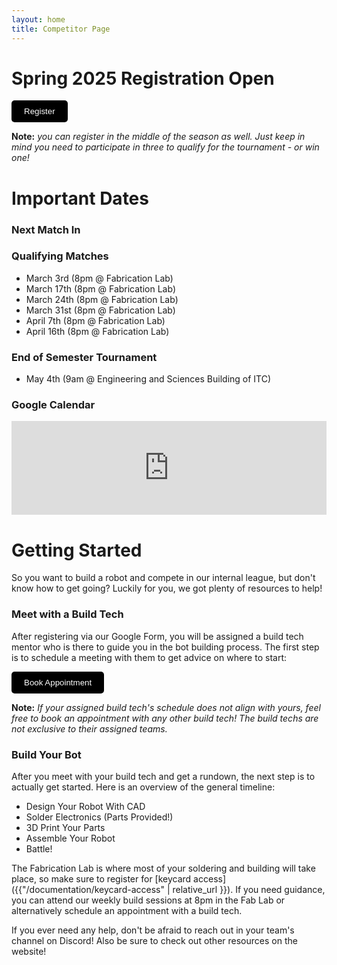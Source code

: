 ```yaml
---
layout: home
title: Competitor Page
---
```


<!-- 
Ideas:
- 3 buttons on the top, Register, Build, Compete and depending on which one is selected it shows info based on selection
- Overlay in the top with countdown to next match
-->


# Spring 2025 Registration Open

<button id="register-button" style="background-color: black; color: white; padding: 10px 20px; border: none; border-radius: 5px; cursor: pointer; transition: transform 0.2s, background-color 0.2s;" onclick="window.open('https://forms.gle/cWv3s9G7wya3rGDP7', '_blank')">
    Register
</button>

<script>
    document.getElementById('register-button').addEventListener('mouseover', function() {
        this.style.transform = 'scale(1.1)';
        this.style.backgroundColor = '#333';
    });
    document.getElementById('register-button').addEventListener('mouseout', function() {
        this.style.transform = 'scale(1)';
        this.style.backgroundColor = 'black';
    });
</script>

**Note:** *you can register in the middle of the season as well. Just keep in mind you need to participate in three to qualify for the tournament - or win one!*


# Important Dates

### Next Match In
<div id="countdown" style="font-size: 20px; margin-top: 20px; font-family: 'Arial', sans-serif; color:rgb(21, 20, 22); text-shadow: 2px 2px 4px rgba(0, 0, 0, 0.5);"></div>
<script>
    function countdownTimer(endDate) {
        let timer, days, hours, minutes, seconds;
        endDate = new Date(endDate).getTime();

        if (isNaN(endDate)) return;

        timer = setInterval(calculate, 1000);

        function calculate() {
            let startDate = new Date().getTime();
            let timeRemaining = parseInt((endDate - startDate) / 1000);

            if (timeRemaining >= 0) {
                days = parseInt(timeRemaining / 86400);
                timeRemaining = (timeRemaining % 86400);

                hours = parseInt(timeRemaining / 3600);
                timeRemaining = (timeRemaining % 3600);

                minutes = parseInt(timeRemaining / 60);
                seconds = parseInt(timeRemaining % 60);

                document.getElementById("countdown").innerHTML =
                    `<span style="font-size: 36px;">${parseInt(days, 10)}</span>d ` +
                    `<span style="font-size: 36px;">${("0" + hours).slice(-2)}</span>h ` +
                    `<span style="font-size: 36px;">${("0" + minutes).slice(-2)}</span>m ` +
                    `<span style="font-size: 36px;">${("0" + seconds).slice(-2)}</span>s`;
            } else {
                return;
            }
        }
    }
    (function () {
        countdownTimer("March 17, 2025 20:00:00");
    })();
</script> 

### Qualifying Matches
- March 3rd (8pm @ Fabrication Lab)
- March 17th (8pm @ Fabrication Lab)
- March 24th (8pm @ Fabrication Lab)
- March 31st (8pm @ Fabrication Lab)
- April 7th (8pm @ Fabrication Lab)
- April 16th (8pm @ Fabrication Lab)

### End of Semester Tournament


- May 4th (9am @ Engineering and Sciences Building of ITC)

### Google Calendar
<!-- to style the calendar check https://styledcalendar.com/ (currently on Salaj's account) -->
<iframe src="https://embed.styledcalendar.com/#HajExdydXOgbQW8OcJrE" title="Styled Calendar" class="styled-calendar-container" style="width: 100%; border: none;" data-cy="calendar-embed-iframe"></iframe>
<script async type="module" src="https://embed.styledcalendar.com/assets/parent-window.js"></script>



# Getting Started

So you want to build a robot and compete in our internal league, but don't know how to get going? Luckily for you, we got plenty of resources to help! 

### Meet with a Build Tech
After registering via our Google Form, you will be assigned a build tech mentor who is there to guide you in the bot building process. The first step is to schedule a 
meeting with them to get advice on where to start:

<button id="appointment-button" style="background-color: black; color: white; padding: 10px 20px; border: none; border-radius: 5px; cursor: pointer; transition: transform 0.2s, background-color 0.2s;" onclick="window.open('https://calendar.google.com/calendar/u/0/appointments/AcZssZ3sh9qFSfliBgOxbZ1bM4Z6kd2ox-P8v60v3qE=', '_blank')">
    Book Appointment
</button>
<script>
    document.getElementById('appointment-button').addEventListener('mouseover', function() {
        this.style.transform = 'scale(1.1)';
        this.style.backgroundColor = '#333';
    });
    document.getElementById('appointment-button').addEventListener('mouseout', function() {
        this.style.transform = 'scale(1)';
        this.style.backgroundColor = 'black';
    });
</script>

**Note:** *If your assigned build tech's schedule does not align with yours, feel free to book an appointment with any other build tech! The build techs are not exclusive to their assigned teams.*

### Build Your Bot
After you meet with your build tech and get a rundown, the next step is to actually get started. Here is an overview of the general timeline:

- Design Your Robot With CAD
- Solder Electronics (Parts Provided!)
- 3D Print Your Parts
- Assemble Your Robot
- Battle!

The Fabrication Lab is where most of your soldering and building will take place, so make sure to register for [keycard access]({{"/documentation/keycard-access" | relative_url }}). If you need guidance, you can attend our weekly build sessions at 8pm in the Fab Lab or alternatively schedule an appointment with a build tech.

If you ever need any help, don't be afraid to reach out in your team's channel on Discord! Also be sure to check out other resources on the website!
 